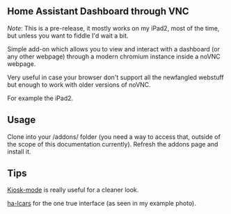 ## Home Assistant Dashboard through VNC

_Note_: This is a pre-release, it mostly works on my iPad2, most of the time, but unless you want to fiddle I'd wait a bit.


Simple add-on which allows you to view and interact with a dashboard (or any other webpage) through a modern chromium instance inside a noVNC webpage.

Very useful in case your browser don't support all the newfangled webstuff but enough to work with older versions of noVNC.

For example the iPad2.

## Usage
Clone into your /addons/ folder (you need a way to access that, outside of the scope of this documentation currently). Refresh the addons page and install it.

## Tips
[Kiosk-mode](https://github.com/NemesisRE/kiosk-mode) is really useful for a cleaner look.

[ha-lcars](https://github.com/th3jesta/ha-lcars) for the one true interface (as seen in my example photo).
